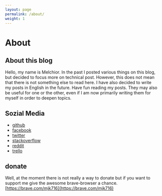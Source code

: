```yaml
---
layout: page
permalink: /about/
weight: 1
---
```

# About

## About this blog

Hello, my name is Melchior. In the past I posted various things on this blog, but decided to focus more on technical post. However, this does not mean that there is not something else to read here. I have also decided to write my posts in English in the future. Have fun reading my posts. They may also be useful for one or the other, even if I am now primarily writing them for myself in order to deepen topics.

## Sozial Media

- [github](https://github.com/mjkatgithub)
- [facebook](https://www.facebook.com/melcorethefirst/)
- [twitter](https://twitter.com/M_Kannengiesser)
- [stackoverflow](https://stackoverflow.com/users/7678386/)
- [reddit](https://www.reddit.com/user/mjkatweb/)
- [trello](https://trello.com/melchior26/)

## donate

Well, at the moment there is not really a way to donate but if you want to support me give the awesome brave-browser a chance. [https://brave.com/mjk716](https://brave.com/mjk716)
